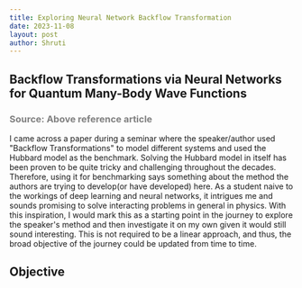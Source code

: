 ```yaml
---
title: Exploring Neural Network Backflow Transformation
date: 2023-11-08
layout: post
author: Shruti
---
```


## Backflow Transformations via Neural Networks for Quantum Many-Body Wave Functions
### <span style="color: grey;">Source: Above reference article</span> 
I came across a paper during a seminar where the speaker/author used "Backflow Transformations" to model different systems and used the Hubbard model as the benchmark. Solving the Hubbard model in itself has been proven to be quite tricky and challenging throughout the decades. Therefore, using it for benchmarking says something about the method the authors are trying to develop(or have developed) here. As a student naive to the workings of deep learning and neural networks, it intrigues me and sounds promising to solve interacting problems in general in physics. With this inspiration, I would mark this as a starting point in the journey to explore the speaker's method and then investigate it on my own given it would still sound interesting. This is not required to be a linear approach, and thus, the broad objective of the journey could be updated from time to time.

## Objective


